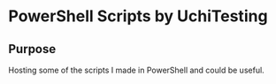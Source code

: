 PowerShell Scripts by UchiTesting
=================================

## Purpose

Hosting some of the scripts I made in PowerShell and could be useful.
